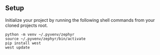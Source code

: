 ## Setup

Initialize your project by running the following shell commands
from your cloned projects root.

```shell
python -m venv ~/.pyvenv/zephyr
source ~/.pyvenv/zephyr/bin/activate
pip install west
west update
```
